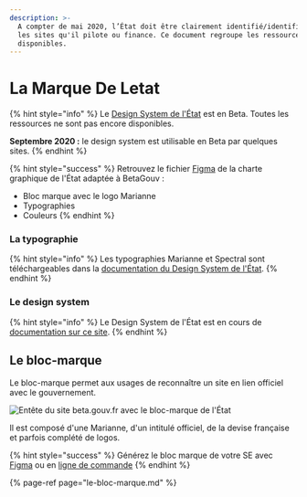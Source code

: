 ```yaml
---
description: >-
  A compter de mai 2020, l’État doit être clairement identifié/identifiable sur
  les sites qu'il pilote ou finance. Ce document regroupe les ressources
  disponibles.
---
```


# La Marque De Letat

{% hint style="info" %}
Le [Design System de l'État](https://gouvfr.atlassian.net/wiki/spaces/DB/pages/222331452/Designers) est en Beta. Toutes les ressources ne sont pas encore disponibles.

**Septembre 2020 :** le design system est utilisable en Beta par quelques sites.
{% endhint %}

{% hint style="success" %}
Retrouvez le fichier [Figma](https://www.figma.com/file/bmvyxz0oPAu4pl4FZ9URNW/Charte-graphique?node-id=8%3A310) de la charte graphique de l'État adaptée à BetaGouv :

* Bloc marque avec le logo Marianne
* Typographies
* Couleurs
{% endhint %}

### La typographie

{% hint style="info" %}
Les typographies Marianne et Spectral sont téléchargeables dans la [documentation du Design System de l'État](https://gouvfr.atlassian.net/wiki/spaces/DB/pages/222331452/Designers#1.1.2---Obtenir-les-fichiers-de-typographies).
{% endhint %}

### Le design system

{% hint style="info" %}
Le Design System de l'État est en cours de [documentation sur ce site](https://gouvfr.atlassian.net/wiki/spaces/DB/pages/222331452/Designers).
{% endhint %}

## Le bloc-marque

Le bloc-marque permet aux usages de reconnaître un site en lien officiel avec le gouvernement.

![Ent&#xEA;te du site beta.gouv.fr avec le bloc-marque de l&apos;&#xC9;tat](https://github.com/betagouv/doc.incubateur.net-communaute/tree/f652829fc5667c8b09c9fe1dbdc76fbea7065e7d/gerer-sa-startup-detat-ou-de-territoires-au-quotidien/jameliore-le-design-et-lexperience-utilisateur/.gitbook/assets/header-bloc-marque.png)

Il est composé d'une Marianne, d'un intitulé officiel, de la devise française et parfois complété de logos.

{% hint style="success" %}
Générez le bloc marque de votre SE avec [Figma](https://www.figma.com/file/bmvyxz0oPAu4pl4FZ9URNW/Charte-graphique?node-id=8%3A310) ou en [ligne de commande](https://github.com/kpym/marianne)
{% endhint %}

{% page-ref page="le-bloc-marque.md" %}

